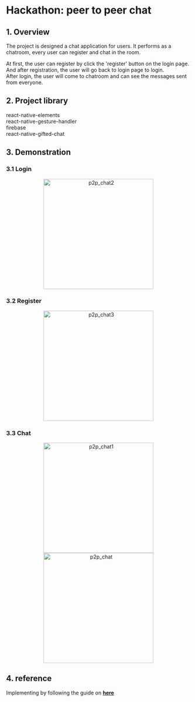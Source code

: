 # Hackathon: peer to peer chat

## 1. Overview
The project is designed a chat application for users. It performs as a chatroom, every user can register and chat in the room.  

At first, the user can register by click the 'register' button on the login page.  
And after registration, the user will go back to login page to login.  
After login, the user will come to chatroom and can see the messages sent from everyone.  

## 2. Project library

react-native-elements  
react-native-gesture-handler  
firebase  
react-native-gifted-chat  

## 3. Demonstration

### 3.1 Login
<div align=center><img width="300" alt="p2p_chat2" src="https://user-images.githubusercontent.com/55321300/164969079-dcf44f6b-93e5-4711-8b5b-1abaa5ba7d7b.jpg"></div>

### 3.2 Register
<div align=center><img width="300" alt="p2p_chat3" src="https://user-images.githubusercontent.com/55321300/164969125-979db5f0-53a3-4cd1-b54c-d4b2f89f386f.jpg"></div>

### 3.3 Chat
<div align=center><img width="300" alt="p2p_chat1" src="https://user-images.githubusercontent.com/55321300/164969136-63f6de4a-0113-42ac-8ed6-e8a1d255fdf1.jpg">
<img width="300" alt="p2p_chat" src="https://user-images.githubusercontent.com/55321300/164969348-de49d1a2-c6e8-4b11-a24d-540c99c91a45.PNG"></div>

## 4. reference
Implementing by following the guide on **[here](https://www.youtube.com/watch?v=DnntmeVPLzc)**
